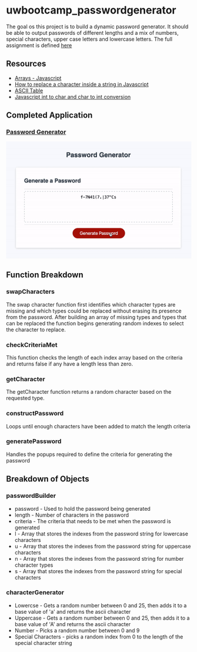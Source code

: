 # uwbootcamp_passwordgenerator
The goal os this project is to build a dynamic password generator. It should be able to output passwords of different lengths and a mix of numbers, special characters, upper case letters and lowercase letters. The full assignment is defined [here](./Assets/AssignmentDetails.md)

## Resources
- [Arrays - Javascript](https://developer.mozilla.org/en-US/docs/Web/JavaScript/Reference/Global_Objects/Array)
- [How to replace a character inside a string in Javascript](https://www.tutorialrepublic.com/faq/how-to-replace-character-inside-a-string-in-javascript.php)
- [ASCII Table](https://www.asciitable.com/)
- [Javascript int to char and char to int conversion](https://jaspreetchahal.org/javascript-int-to-char-and-char-to-int-conversion/)

## Completed Application
### [Password Generator](https://delizoderek.github.io/uwbootcamp_passwordgenerator/)
![Work Sample](./assets/media/PasswordGenerator_Walkthrough.gif)

## Function Breakdown
### swapCharacters
The swap character function first identifies which character types are missing and which types could be replaced without erasing its presence from the password. After building an array of missing types and types that can be replaced the function begins generating random indexes to select the character to replace.
### checkCriteriaMet
This function checks the length of each index array based on the criteria and returns false if any have a length less than zero.
### getCharacter
The getCharacter function returns a random character based on the requested type.
### constructPassword
Loops until enough characters have been added to match the length criteria
### generatePassword
Handles the popups required to define the criteria for generating the password

## Breakdown of Objects
### passwordBuilder
- password - Used to hold the password being generated
- length - Number of characters in the password
- criteria - The criteria that needs to be met when the password is generated
- l - Array that stores the indexes from the password string for lowercase characters
- u - Array that stores the indexes from the password string for uppercase characters
- n - Array that stores the indexes from the password string for number character types
- s - Array that stores the indexes from the password string for special characters

### characterGenerator
- Lowercse - Gets a random number between 0 and 25, then adds it to a base value of 'a' and returns the ascii character
- Uppercase - Gets a random number between 0 and 25, then adds it to a base value of 'A' and returns the ascii character
- Number - Picks a random number between 0 and 9
- Special Characters - picks a random index from 0 to the length of the special character string
